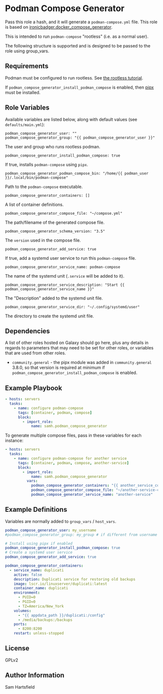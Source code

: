 Podman Compose Generator
========================

Pass this role a hash, and it will generate a `podman-compose.yml` file.
This role is based on 
[ironicbadger.docker_compose_generator](https://galaxy.ansible.com/ironicbadger/docker_compose_generator).

This is intended to run `podman-compose` "rootless" (i.e. as a normal user).

The following structure is supported and is designed to be passed to the role using group_vars.

Requirements
------------

Podman must be configured to run rootless. See
[the rootless tutorial](https://github.com/containers/podman/blob/main/docs/tutorials/rootless_tutorial.md).

If `podman_compose_generator_install_podman_compose` is enabled, then
[pipx](https://pypa.github.io/pipx/) must be installed.

Role Variables
--------------

Available variables are listed below, along with default values (see `defaults/main.yml`):

    podman_compose_generator_user: ""
    podman_compose_generator_group: "{{ podman_compose_generator_user }}"

The user and group who runs rootless podman.

    podman_compose_generator_install_podman_compose: true

If true, installs `podman-compose` using `pipx`.

    podman_compose_generator_podman_compose_bin: "/home/{{ podman_user }}/.local/bin/podman-compose"

Path to the `podman-compose` executable.

    podman_compose_generator_containers: []

A list of container definitions.

    podman_compose_generator_compose_file: "~/compose.yml"

The path/filename of the generated compose file.

    podman_compose_generator_schema_version: "3.5"

The `version` used in the compose file.

    podman_compose_generator_add_service: true

If true, add a systemd user service to run this `podman-compose` file.

    podman_compose_generator_service_name: podman-compose

The name of the systemd unit (`.service` will be added to it).

    podman_compose_generator_service_description: "Start {{ podman_compose_generator_service_name }}"

The "Description" added to the systemd unit file.

    podman_compose_generator_service_dir: "~/.config/systemd/user"

The directory to create the systemd unit file.

Dependencies
------------

A list of other roles hosted on Galaxy should go here, plus any details in regards to parameters that may need to be set for other roles, or variables that are used from other roles.

- `community.general` - the pipx module was added in `community.general` 3.8.0,
  so that version is required at minimum if `podman_compose_generator_install_podman_compose`
  is enabled.

Example Playbook
----------------

```yaml
- hosts: servers
  tasks:
    - name: configure podman-compose
      tags: [container, podman, compose]
      block:
        - import_role:
            name: samh.podman_compose_generator
```

To generate multiple compose files, pass in these variables for each instance:

```yaml
- hosts: servers
  tasks:
    - name: configure podman-compose for another service
      tags: [container, podman, compose, another-service]
      block:
        - import_role:
            name: samh.podman_compose_generator
          vars:
            podman_compose_generator_containers: "{{ another_service_containers }}"
            podman_compose_generator_compose_file: "~/another-service-compose.yml"
            podman_compose_generator_service_name: "another-service"
```

Example Definitions
-------------------

Variables are normally added to `group_vars` / `host_vars`.

```yaml
podman_compose_generator_user: my_username
#podman_compose_generator_group: my_group # if different from username

# Install using pipx if enabled
podman_compose_generator_install_podman_compose: true
# Create a systemd user service
podman_compose_generator_add_service: true

podman_compose_generator_containers:
  - service_name: duplicati
    active: false
    description: Duplicati service for restoring old backups
    image: lscr.io/linuxserver/duplicati:latest
    container_name: duplicati
    environment:
      - PUID=0
      - PGID=0
      - TZ=America/New_York
    volumes:
      - "{{ appdata_path }}/duplicati:/config"
      - /media/backups:/backups
    ports:
      - 8200:8200
    restart: unless-stopped
```

License
-------

GPLv2

Author Information
------------------

Sam Hartsfield
